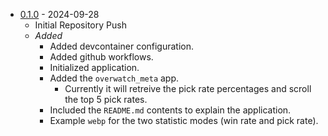 - [0.1.0](https://github.com/GeoffBarrett/OverwatchMetaByt/pull/1) - 2024-09-28
  - Initial Repository Push
  - _Added_
    - Added devcontainer configuration.
    - Added github workflows.
    - Initialized application.
    - Added the `overwatch_meta` app.
      - Currently it will retreive the pick rate percentages and scroll the top 5 pick rates.
    - Included the `README.md` contents to explain the application.
    - Example `webp` for the two statistic modes (win rate and pick rate).